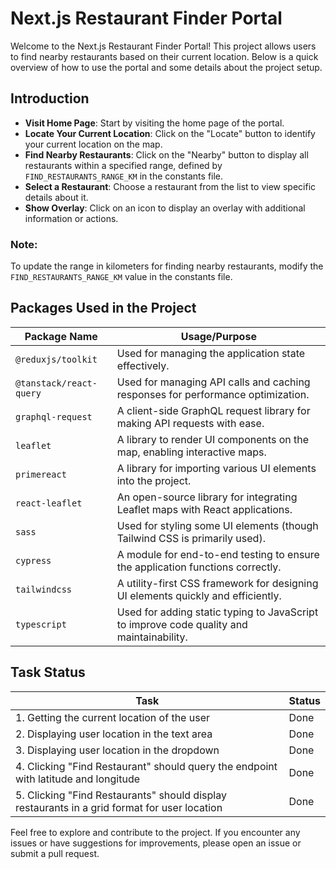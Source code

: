 # Next.js Restaurant Finder Portal

Welcome to the Next.js Restaurant Finder Portal! This project allows users to find nearby restaurants based on their current location. Below is a quick overview of how to use the portal and some details about the project setup.

## Introduction

- **Visit Home Page**: Start by visiting the home page of the portal.
- **Locate Your Current Location**: Click on the "Locate" button to identify your current location on the map.
- **Find Nearby Restaurants**: Click on the "Nearby" button to display all restaurants within a specified range, defined by `FIND_RESTAURANTS_RANGE_KM` in the constants file.
- **Select a Restaurant**: Choose a restaurant from the list to view specific details about it.
- **Show Overlay**: Click on an icon to display an overlay with additional information or actions.

### Note:

To update the range in kilometers for finding nearby restaurants, modify the `FIND_RESTAURANTS_RANGE_KM` value in the constants file.

## Packages Used in the Project

| Package Name            | Usage/Purpose                                                                            |
| ----------------------- | ---------------------------------------------------------------------------------------- |
| `@reduxjs/toolkit`      | Used for managing the application state effectively.                                     |
| `@tanstack/react-query` | Used for managing API calls and caching responses for performance optimization.          |
| `graphql-request`       | A client-side GraphQL request library for making API requests with ease.                 |
| `leaflet`               | A library to render UI components on the map, enabling interactive maps.                 |
| `primereact`            | A library for importing various UI elements into the project.                            |
| `react-leaflet`         | An open-source library for integrating Leaflet maps with React applications.             |
| `sass`                  | Used for styling some UI elements (though Tailwind CSS is primarily used).               |
| `cypress`               | A module for end-to-end testing to ensure the application functions correctly.           |
| `tailwindcss`           | A utility-first CSS framework for designing UI elements quickly and efficiently.         |
| `typescript`            | Used for adding static typing to JavaScript to improve code quality and maintainability. |

## Task Status

| Task                                                                                         | Status |
| -------------------------------------------------------------------------------------------- | ------ |
| 1. Getting the current location of the user                                                  | Done   |
| 2. Displaying user location in the text area                                                 | Done   |
| 3. Displaying user location in the dropdown                                                  | Done   |
| 4. Clicking "Find Restaurant" should query the endpoint with latitude and longitude          | Done   |
| 5. Clicking "Find Restaurants" should display restaurants in a grid format for user location | Done   |

Feel free to explore and contribute to the project. If you encounter any issues or have suggestions for improvements, please open an issue or submit a pull request.
